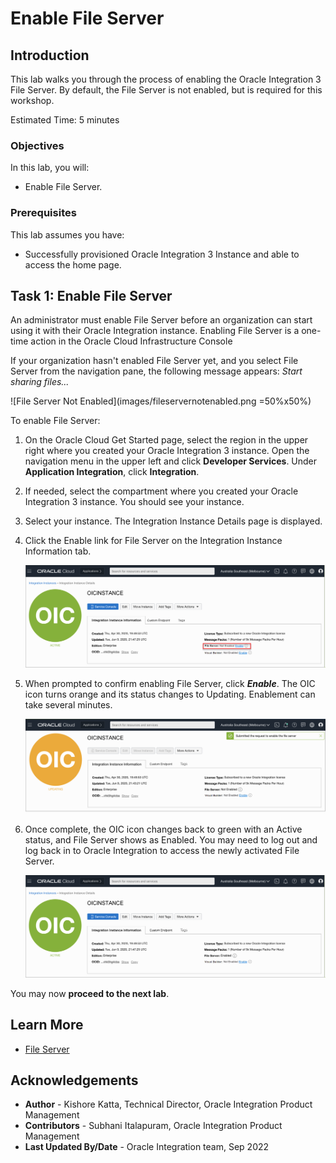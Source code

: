 # Enable File Server

## Introduction

This lab walks you through the process of enabling the Oracle Integration 3 File Server. By default, the File Server is not enabled, but is required for this workshop.

Estimated Time: 5 minutes

### Objectives

In this lab, you will:

* Enable File Server.

### Prerequisites

This lab assumes you have:

* Successfully provisioned Oracle Integration 3 Instance and able to access the home page.

## Task 1: Enable File Server

An administrator must enable File Server before an organization can start using it with their Oracle Integration instance. Enabling File Server is a one-time action in the Oracle Cloud Infrastructure Console

If your organization hasn't enabled File Server yet, and you select File Server from the navigation pane, the following message appears: *Start sharing files...*

  ![File Server Not Enabled](images/fileservernotenabled.png =50%x50%)


To enable File Server:

1. On the Oracle Cloud Get Started page, select the region in the upper right where you created your Oracle Integration 3 instance. Open the navigation menu in the upper left and click **Developer Services**. Under **Application Integration**, click **Integration**.
2. If needed, select the compartment where you created your Oracle Integration 3 instance. You should see your instance.

3. Select your instance.
   The Integration Instance Details page is displayed.
4. Click the Enable link for File Server on the Integration Instance Information tab.

   ![Enable File Server](images/file-server-enablement1a.png)

5. When prompted to confirm enabling File Server, click ***Enable***. The OIC icon turns orange and its status changes to Updating. Enablement can take several minutes.

   ![Enable File Server in Progress](images/file-server-enablement2.png)

6. Once complete, the OIC icon changes back to green with an Active status, and File Server shows as Enabled. You may need to log out and log back in to Oracle Integration to access the newly activated File Server.

   ![File Server Enabled](images/file-server-enablement3.png)

You may now **proceed to the next lab**.

## Learn More

* [File Server](https://docs.oracle.com/en/cloud/paas/application-integration/file-server/administer-file-server.html)

## Acknowledgements

* **Author** - Kishore Katta, Technical Director, Oracle Integration Product Management
* **Contributors** - Subhani Italapuram, Oracle Integration Product Management
* **Last Updated By/Date** - Oracle Integration team, Sep 2022
